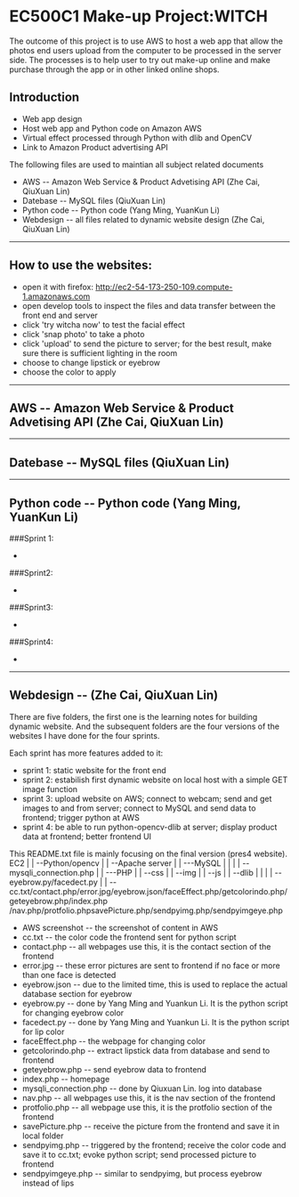 # EC500C1 Make-up Project:WITCH

The outcome of this project is to use AWS to host a web app that allow the photos end users upload from the computer to be processed in the server side. The processes is to help user to try out make-up online and make purchase through the app or in other linked online shops.

## Introduction
* Web app design
* Host web app and Python code on Amazon AWS
* Virtual effect processed through Python with dlib and OpenCV
* Link to Amazon Product advertising API

The following files are used to maintian all subject related documents
* AWS -- Amazon Web Service & Product Advetising API (Zhe Cai, QiuXuan Lin)
* Datebase -- MySQL files (QiuXuan Lin)
* Python code -- Python code (Yang Ming, YuanKun Li)
* Webdesign -- all files related to dynamic website design (Zhe Cai, QiuXuan Lin)

--------------------------------------------------------------------------------------
## How to use the websites:
* open it with firefox: http://ec2-54-173-250-109.compute-1.amazonaws.com
* open develop tools to inspect the files and data transfer between the front end and server
* click 'try witcha now' to test the facial effect
* click 'snap photo' to take a photo
* click 'upload' to send the picture to server; for the best result, make sure there is sufficient lighting in the room
* choose to change lipstick or eyebrow
* choose the color to apply

--------------------------------------------------------------------------------------
## AWS -- Amazon Web Service & Product Advetising API (Zhe Cai, QiuXuan Lin)

--------------------------------------------------------------------------------------
## Datebase -- MySQL files (QiuXuan Lin)

--------------------------------------------------------------------------------------
## Python code -- Python code (Yang Ming, YuanKun Li)

###Sprint 1:

* 

###Sprint2:

* 

###Sprint3:

* 

###Sprint4:

* 




--------------------------------------------------------------------------------------
## Webdesign -- (Zhe Cai, QiuXuan Lin)

There are five folders, the first one is the learning notes for building dynamic website.
And the subsequent folders are the four versions of the websites I have done for the four sprints.

Each sprint has more features added to it:
* sprint 1: static website for the front end
* sprint 2: estabilish first dynamic website on local host with a simple GET image function
* sprint 3: upload website on AWS; connect to webcam; send and get images to and from server; connect to MySQL and send data to frontend; trigger python at AWS
* sprint 4: be able to run python-opencv-dlib at server; display product data at frontend; better frontend UI

This README.txt file is mainly focusing on the final version (pres4 website).
EC2
|
| --Python/opencv
|
| --Apache server
     |
     | ---MySQL
     |   |
     |   | --mysqli_connection.php
     |
     | ---PHP
         |
         | --css
         |
         | --img
         |
         | --js
         |
         | --dlib
         |  |
         |  | --eyebrow.py/facedect.py
         |
         | --cc.txt/contact.php/error.jpg/eyebrow.json/faceEffect.php/getcolorindo.php/geteyebrow.php/index.php
            /nav.php/protfolio.phpsavePicture.php/sendpyimg.php/sendpyimgeye.php
            
* AWS screenshot -- the screenshot of content in AWS
* cc.txt -- the color code the frontend sent for python script
* contact.php -- all webpages use this, it is the contact section of the frontend
* error.jpg -- these error pictures are sent to frontend if no face or more than one face is detected
* eyebrow.json -- due to the limited time, this is used to replace the actual database section for eyebrow
* eyebrow.py -- done by Yang Ming and Yuankun Li. It is the python script for changing eyebrow color
* facedect.py -- done by Yang Ming and Yuankun Li. It is the python script for lip color
* faceEffect.php -- the webpage for changing color
* getcolorindo.php -- extract lipstick data from database and send to frontend
* geteyebrow.php -- send eyebrow data to frontend
* index.php -- homepage
* mysqli_connection.php --  done by Qiuxuan Lin. log into database
* nav.php -- all webpages use this, it is the nav section of the frontend
* protfolio.php -- all webpage use this, it is the protfolio section of the frontend
* savePicture.php -- receive the picture from the frontend and save it in local folder
* sendpyimg.php -- triggered by the frontend; receive the color code and save it to cc.txt; evoke python script; send processed picture to frontend
* sendpyimgeye.php --  similar to sendpyimg, but process eyebrow instead of lips
